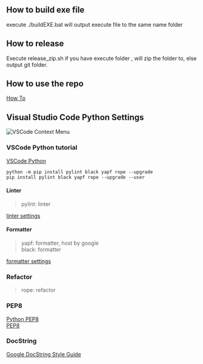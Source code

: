 ## How to build exe file

execute ./buildEXE.bat will output execute file to the same name folder

## How to release

Execute release_zip.sh
if you have execute folder , will zip the folder to, else output git folder.

## How to use the repo

[How To](http://10.32.9.96:10080/SRD3-FCT/python_template/wiki/How-to-use-the-repo)

## Visual Studio Code Python Settings

![VSCode Context Menu](https://i.imgur.com/Maw4zYQ.png)

### VSCode Python tutorial

[VSCode Python](https://code.visualstudio.com/docs/python/python-tutorial)

```
python -m pip install pylint black yapf rope --upgrade
pip install pylint black yapf rope --upgrade --user
```

#### Linter

> pylint: linter <br>

[linter settings](https://code.visualstudio.com/docs/python/linting)

#### Formatter

> yapf: formatter, host by google <br>
> black: formatter <br>

[formatter settings](https://code.visualstudio.com/docs/python/editing)

### Refactor

> rope: refactor

### PEP8

[Python PEP8](https://www.python.org/dev/peps/pep-0008/) <br>
[PEP8](http://pep8.org/)

### DocString

[Google DocString Style Guide](https://sphinxcontrib-napoleon.readthedocs.io/en/latest/example_google.html)
